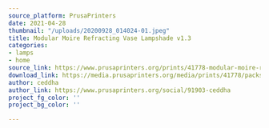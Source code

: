 ```yaml
---
source_platform: PrusaPrinters
date: 2021-04-28
thumbnail: "/uploads/20200928_014024-01.jpeg"
title: Modular Moire Refracting Vase Lampshade v1.3
categories:
- lamps
- home
source_link: https://www.prusaprinters.org/prints/41778-modular-moire-refracting-vase-lampshade-v13
download_link: https://media.prusaprinters.org/media/prints/41778/packs/86124_294363ac-bc00-4608-bb38-a21ec2e5261f/modular-moire-refracting-vase-lampshade-v13-model_files.zip#_ga=2.145350192.529317066.1619385758-1521836024.1614377370
author: ceddha
author_link: https://www.prusaprinters.org/social/91903-ceddha
project_fg_color: ''
project_bg_color: ''

---
```


